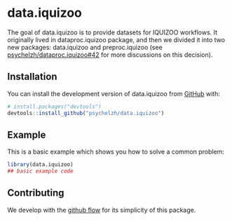 
<!-- README.md is generated from README.Rmd. Please edit that file -->

# data.iquizoo

<!-- badges: start -->
<!-- badges: end -->

The goal of data.iquizoo is to provide datasets for IQUIZOO workflows.
It originally lived in dataproc.iquizoo package, and then we divided it
into two new packages: data.iquizoo and preproc.iquizoo (see
[psychelzh/dataproc.iquizoo#42](https://github.com/psychelzh/dataproc.iquizoo/issues/42)
for more discussions on this decision).

## Installation

You can install the development version of data.iquizoo from
[GitHub](https://github.com/) with:

``` r
# install.packages("devtools")
devtools::install_github("psychelzh/data.iquizoo")
```

## Example

This is a basic example which shows you how to solve a common problem:

``` r
library(data.iquizoo)
## basic example code
```

## Contributing

We develop with the [github
flow](https://docs.github.com/en/get-started/quickstart/github-flow) for
its simplicity of this package.
